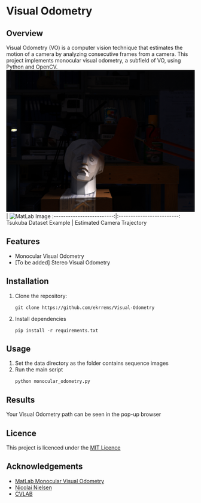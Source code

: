 # Visual Odometry

## Overview
Visual Odometry (VO) is a computer vision technique that estimates the motion of a camera by analyzing consecutive frames from a camera. This project implements monocular visual odometry, a subfield of VO, using Python and OpenCV.
![Data](https://github.com/ekrrems/Visual-Odometry/blob/main/NTSD-complete-v1.0.1/NewTsukubaStereoDataset/illumination/lamps/L_00003.png) | ![MatLab Image](https://de.mathworks.com/help/examples/vision/win64/VisualOdometryExample_08.png)
:-------------------------:|:-------------------------:
Tsukuba Dataset Example         | Estimated Camera Trajectory


## Features
- Monocular Visual Odometry
- [To be added] Stereo Visual Odometry

## Installation
1. Clone the repository:
   ```
   git clone https://github.com/ekrrems/Visual-Odometry
   ```
2. Install dependencies
   ```
   pip install -r requirements.txt
   ```

## Usage
1. Set the data directory as the folder contains sequence images
2. Run the main script
   ```
   python monocular_odometry.py
   ```
## Results
Your Visual Odometry path can be seen in the pop-up browser 

## Licence 
This project is licenced under the [MIT Licence](https://github.com/ekrrems/Visual-Odometry/blob/main/LICENSE)

## Acknowledgements
- [MatLab Monocular Visual Odometry](https://de.mathworks.com/help/vision/ug/monocular-visual-odometry.html)
- [Nicolai Nielsen](https://www.youtube.com/watch?v=N451VeA8XRA)
- [CVLAB](https://home.cvlab.cs.tsukuba.ac.jp/home)
